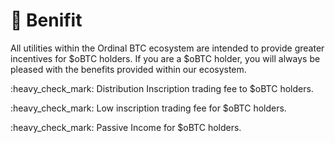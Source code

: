 # 🎁 Benifit

All utilities within the Ordinal BTC ecosystem are intended to provide greater incentives for $oBTC holders. If you are a $oBTC holder, you will always be pleased with the benefits provided within our ecosystem.

:heavy\_check\_mark: Distribution Inscription trading fee to $oBTC holders.

:heavy\_check\_mark: Low inscription trading fee for $oBTC holders.

:heavy\_check\_mark: Passive Income for $oBTC holders.

